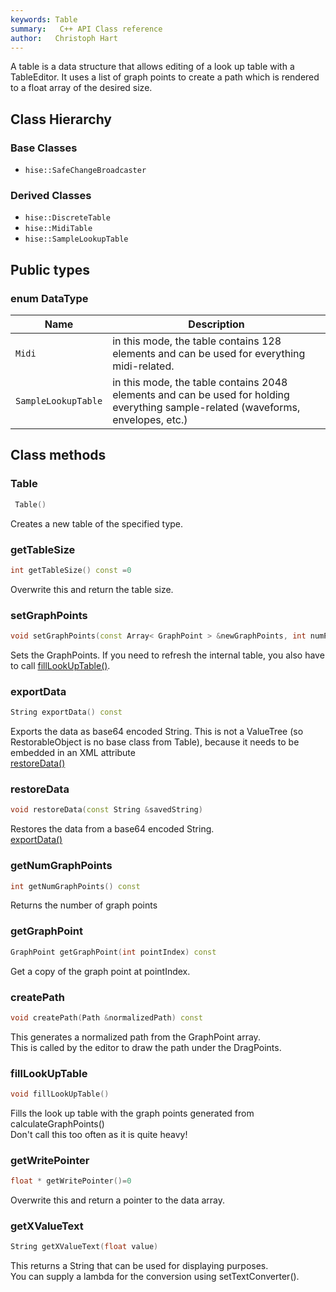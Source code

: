 ```yaml
---
keywords: Table
summary:   C++ API Class reference
author:   Christoph Hart
---
```


A table is a data structure that allows editing of a look up table with a TableEditor. It uses a list of graph points to create a path which is rendered to a float array of the desired size.   
## Class Hierarchy

### Base Classes

- `hise::SafeChangeBroadcaster`  

### Derived Classes

- `hise::DiscreteTable`  
- `hise::MidiTable`  
- `hise::SampleLookupTable`  


## Public types
### enum DataType
| Name | Description |
| -- | ------ |
| `Midi` | in this mode, the table contains 128 elements and can be used for everything midi-related. |
| `SampleLookupTable` | in this mode, the table contains 2048 elements and can be used for holding everything sample-related (waveforms, envelopes, etc.) |

## Class methods

### Table

```cpp
 Table()
```

Creates a new table of the specified type.   

### getTableSize

```cpp
int getTableSize() const =0
```

Overwrite this and return the table size.   

### setGraphPoints

```cpp
void setGraphPoints(const Array< GraphPoint > &newGraphPoints, int numPoints)
```

Sets the GraphPoints. If you need to refresh the internal table, you also have to call [fillLookUpTable()](/cpp_api/hise/classhise_1_1_table#filllookuptable).   

### exportData

```cpp
String exportData() const
```

Exports the data as base64 encoded String. This is not a ValueTree (so RestorableObject is no base class from Table), because it needs to be embedded in an XML attribute  
[restoreData()](/cpp_api/hise/classhise_1_1_table#restoredata)  
  

### restoreData

```cpp
void restoreData(const String &savedString)
```

Restores the data from a base64 encoded String.  
[exportData()](/cpp_api/hise/classhise_1_1_table#exportdata)  
  

### getNumGraphPoints

```cpp
int getNumGraphPoints() const
```

Returns the number of graph points   

### getGraphPoint

```cpp
GraphPoint getGraphPoint(int pointIndex) const
```

Get a copy of the graph point at pointIndex.   

### createPath

```cpp
void createPath(Path &normalizedPath) const
```

This generates a normalized path from the GraphPoint array.  
This is called by the editor to draw the path under the DragPoints.   

### fillLookUpTable

```cpp
void fillLookUpTable()
```

Fills the look up table with the graph points generated from calculateGraphPoints()  
Don't call this too often as it is quite heavy!   

### getWritePointer

```cpp
float * getWritePointer()=0
```

Overwrite this and return a pointer to the data array.   

### getXValueText

```cpp
String getXValueText(float value)
```

This returns a String that can be used for displaying purposes.  
You can supply a lambda for the conversion using setTextConverter().   
